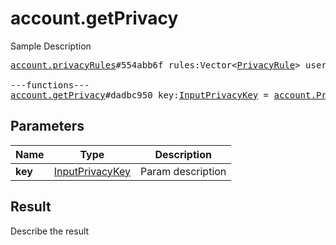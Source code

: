 # account.getPrivacy

Sample Description

<pre>
<a href="../constructor/account.privacyRules">account.privacyRules</a>#554abb6f rules:Vector&lt;<a href="../type/PrivacyRule.md">PrivacyRule</a>&gt; users:Vector&lt;<a href="../type/User.md">User</a>&gt; = <a href="../type/account.PrivacyRules.md">account.PrivacyRules</a>;

---functions---
<a href="../method/account.getPrivacy.md">account.getPrivacy</a>#dadbc950 key:<a href="../type/InputPrivacyKey.md">InputPrivacyKey</a> = <a href="../type/account.PrivacyRules.md">account.PrivacyRules</a>;
</pre>

## Parameters

| Name | Type | Description |
|------|:----:|-------------|
| **key** | [InputPrivacyKey](../type/InputPrivacyKey.md) | Param description |

## Result

Describe the result

